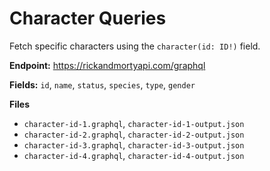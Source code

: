 # Character Queries

Fetch specific characters using the `character(id: ID!)` field.

**Endpoint:** https://rickandmortyapi.com/graphql

**Fields:** `id`, `name`, `status`, `species`, `type`, `gender`

**Files**
- `character-id-1.graphql`, `character-id-1-output.json`
- `character-id-2.graphql`, `character-id-2-output.json`
- `character-id-3.graphql`, `character-id-3-output.json`
- `character-id-4.graphql`, `character-id-4-output.json`
